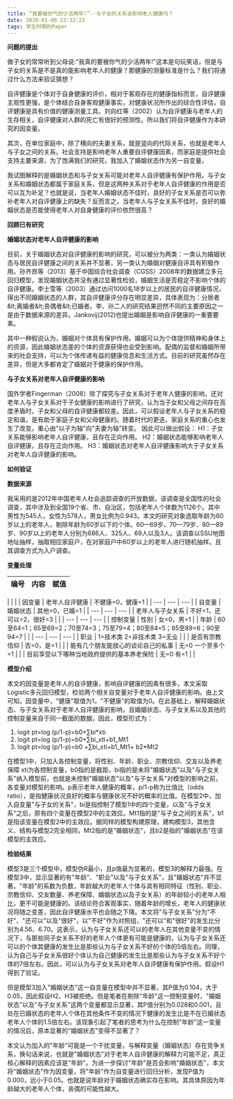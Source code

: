 ```yaml
---
title: “我要被你气的少活两年!”--与子女的关系会影响老人健康吗？
date: 2020-01-06 22:32:23
tags: 学生时期的Paper
---
```


**问题的提出**

做子女的常常听到父母说:&quot;我真的要被你气的少活两年!&quot;这本是句玩笑话，但是与子女的关系是不是真的能影响老年人的健康？那健康的测量标准是什么？我们将通过什么方法来验证猜想？

自评健康是个体对于自身健康的评价，相对于客观存在的健康指标而言，自评健康主观性更强，是个体结合自身客观健康事实，对健康状况所作出的综合性评估，自评健康是具有价值的健康测量工具。刘向红等（2002）认为自评健康与老年人的生存相关，自评健康对人群的死亡有很好的预测性。所以我们将自评健康作为本研究的因变量。

其次，在单位家庭中，除了横向的夫妻关系，就是竖向的代际关系，也就是老年人与子女之间的关系。社会支持是影响老年人重要自评健康因素，而家庭是提供社会支持主要来源，为了饱满我们的研究，我加入了婚姻状态作为另一自变量。

我试图解释的是婚姻状态和与子女关系可能对老年人自评健康有保护作用。与子女关系和婚姻状态都属于家庭关系，但是这两种关系对于老年人自评健康的作用是否可以互为补足？也就是说，当老年人婚姻状态不佳时，良好的子女关系是否可以弥补老年人对自评健康上的缺失？反而言之，当老年人与子女关系不佳时，良好的婚姻状态是否能使得老年人对自身健康的评价依然很高？

**回顾已有研究**

**婚姻状态对老年人自评健康的影响**

目前，关于婚姻状态对自评健康的影响的研究，可以被分为两类：一类认为婚姻状态与居民自评健康之间的关系并不显著，另一类认为婚姻对健康自评具有积极作用。孙齐昂等（2013）基于中国综合社会调查（CGSS）2008年的数据建立多元回归模型，发现婚姻状态并没有通过显著性检验，婚姻生活是否稳定不影响个体的自评健康。李士雪等（2003）通过访问1000名18岁以上的居民的自评健康情况，得出不同婚姻状态的人群，其自评健康评分存在明显差异，具体表现为：分居者\&lt;离婚者\&lt;丧偶者\&lt;已婚者。李、孙二人的研究结果迥然不同的主要原因之一是由于数据来源的差异。Jankovij(2012)也提出婚姻是影响自评健康的一重要要素。

其中一种假说认为，婚姻对个体具有保护作用。婚姻可以为个体提供精神和身体上的资源，因此婚姻状态差的个体的资源获得也会受到影响。配偶的监督和婚姻所带来的社会支持，可以为个体传递有益的健康信息和生活方式。目前的研究虽然存在差异，但是大多都肯定了婚姻对于健康的保护作用。

**与子女关系对老年人自评健康的影响**

国外学者Fingerman（2008）除了探究与子女关系对于老年人健康的影响，还对老年人与子女关系对于子女健康的影响进行了研究，认为当子女和父母之间存在高度矛盾时，子女和父母的自评健康都较差。因此，可以假设老年人与子女关系的稳定和谐，是有助于家庭子女和父母健康的。随着时代的更迭，家庭关系的重心也发生了改变。重心由&quot;以子为轴&quot;向&quot;夫妻为轴&quot;转变。
因此可以做出假设：
 H1：子女关系能够影响老年人自评健康，且存在正向作用。
 H2：婚姻状态能够影响老年人自评健康，且存在正向作用。
 H3：婚姻状态对老年人自评健康影响大于子女关系对老年人自评健康的影响。

**如何验证**

**数据来源**

我采用的是2012年中国老年人社会追踪调查的开放数据，该调查是全国性的社会调查，其中涉及到全国19个省、市、自治区，包括老年人个体数为1126个。其中男性为545人，女性为578人，男女比例为0.943。本文的研究对象选取年龄为60岁以上的老年人，剔除年龄为60岁以下的个体。60—69岁、70—79岁、80—89岁、90岁以上的老年人分别为686人、325人、69人以及3人。该调查以SSU地图地址抽样，抽取相应家庭户，在对家庭户中60岁以上的老年人进行随机抽样。且其调查方式为入户调查。

**变量处理**

| **编号** | **内容** | **赋值** |
| --- | --- | --- |
|
| |
| 因变量 | 老年人自评健康 | 不健康=0，健康=1 |
| --- | --- | --- |
| 自变量 | 婚姻状态 | 其他=0，已婚=1 |
| --- | --- | --- |
| 老年人与子女关系 | 不好=1，还可以=2，很好=3 |
 |
| --- | --- | --- |
| 控制变量 | 性别 | 女=0，男=1 |
| 年龄 | 60至64=1；65至69=2；70至74=3；75至79=4；80至84=5；85至89=6；90至94=7 |
 |
| --- | --- | --- |
| 职业 | 1=技术类 2=非技术类 3=无业 |
 |
| 是否有宗教信仰 | 否=0，是=1 |
 |
| 能有几个朋友能放心的谈论自己的私事 | 无=0 一个至多个=1 |
 |
| 目前享受以下哪种当地政府提供的基本养老保险 | 无=0 有=1 |
 |

**模型介绍**

本文的因变量是老年人的自评健康，影响自评健康的因素有很多，本文采取Logistic多元回归模型，检验两个相关自变量对于老年人自评健康的影响。由上文可知，因变量中，&quot;健康&quot;取值为1，&quot;不健康&quot;的取值为0。在此基础上，解释婚姻状态、与子女关系对于老年人自评健康的影响，且婚姻状态、与子女关系以及其他的控制变量来自于同一截面的数据，因此，模型形式为：

1. logit pt=log (p/1-p)=b0+∑bi\*xti
2. logit pt=log (p/1-p)=b0+∑bi_xti+b1_Mt1
3. logit pt=log (p/1-p)=b0 +∑bi_xti+b1_Mt1+ b2\*Mt2

在模型1中，只加入各控制变量，将性别、年龄、职业、宗教信仰、交友以及养老保障 xti为各控制变量，b0指的是截距，bi指的是未将&quot;婚姻状态&quot;以及&quot;与子女关系&quot;纳入模型前，也就是未控制&quot;婚姻状态&quot;以及&quot;与子女关系&quot;对模型的影响之前，各变量对模型的影响。p表示老年人健康的概率，p/1-p称为比值比（odds ratio），是指健康状况良好的概率与健康状况不好的概率的比值。在模型2中，加入自变量&quot;与子女的关系&quot;，bi是指控制了模型1中的四个变量，以及&quot;与子女关系&quot;之后，原有四个变量在模型2中的主效应。Mt1指的是&quot;与子女之间的关系&quot;，b1是指该变量在模型2中的主效应。据同样的模型构建原理，建构模型3，其他含义、结构与模型2完全相同，Mt2指的是&quot;婚姻状态&quot;，且b2是指的&quot;婚姻状态&quot;在该模型的主效应。

**检验结果**

模型3是三个模型中，模型伪R最小，且p值最为显著的，模型3的解释力最强。在模型3中，显示显著的有&quot;年龄&quot;、&quot;职业&quot;以及&quot;与子女关系&quot;，且&quot;婚姻状态&quot;并不显著。&quot;年龄&quot;的系数为负数，年龄越大的老年人个体与具有相同特征（性别、职业、宗教信仰、交友数量、养老保障、婚姻状态以及子女关系）的年龄较小的老年人相比，更不可能是健康的。该结论符合客观事实，随着年龄的增长，老年人的健康状况将随之变差，因此自评健康水平也会随之下降。本文将&quot;与子女关系&quot;分为&quot;不好&quot;、&quot;还可以&quot;以及&quot;很好&quot;，以&quot;不好&quot;作为对照组，&quot;还可以&quot;和&quot;很好&quot;的发生比分别为4.56、6.70。这表示，认为与子女关系还可以的老年人在其他变量不变的情况下，与那些同子女关系不好的老年人个体更有可能是健康的，认为与子女关系还可以的个体其健康的发生比是那些认为与子女关系不好的个体的5倍左右。同理，认为自己与子女关系很好个体认为自己健康的发生比是那些认为与子女关系不好个体的7倍左右。因此，可以认为与子女关系对老年人自评健康有保护作用。假设H1得到了验证。

但是模型3加入&quot;婚姻状态&quot;这一自变量在模型中并不显著，其P值为0.104，大于0.05，因此假设H2、H3被拒绝。但是笔者在剔除&quot;年龄&quot;这一控制变量时，&quot;婚姻状态&quot;以及&quot;与子女关系&quot;这两个变量都显示显著，其P值分别为0.028和0.001，且处在已婚状态的老年人个体在其他条件不变的情况下健康的发生比是不在已婚状态老年人个体的1.5倍左右。该现象引起了笔者的思考为什么在控制&quot;年龄&quot;这一变量的情况后，原本显著的&quot;婚姻状态&quot;变得不显著了？

本文认为加入的&quot;年龄&quot;可能是一个干扰变量，与解释变量（婚姻状态）存在竞争关系，换句话来说，也就是&quot;婚姻状态&quot;对于老年人自评健康的解释力可能不足，真正核心解释的因素应该是&quot;年龄&quot;。为进一步探讨&quot;年龄&quot;是否会影响&quot;婚姻状态&quot;，本文将&quot;婚姻状态&quot;作为因变量，将&quot;年龄&quot;作为自变量进行回归分析，发现P值为0.000，远小于0.05。也就是说年龄对于婚姻状态确实存在影响。其具体原因为年龄越大的老年人个体，丧偶的可能性越大。